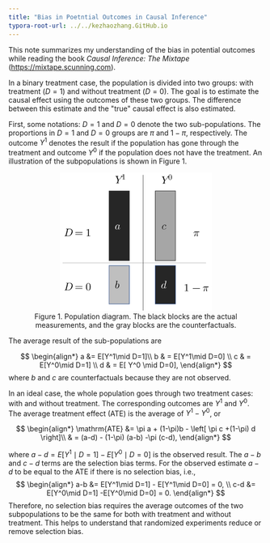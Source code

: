 ```yaml
---
title: "Bias in Poetntial Outcomes in Causal Inference"
typora-root-url: ../../kezhaozhang.GitHub.io
---
```






This note summarizes my understanding of the bias in potential outcomes while reading the book *Causal Inference: The Mixtape* (https://mixtape.scunning.com).



In a binary treatment case, the population is divided into two groups: with treatment ($D=1$) and without treatment ($D=0$). The goal is to estimate the causal effect using the outcomes of these two groups. The difference between this estimate and the "true" causal effect is also estimated.



First, some notations: $D=1$ and $D=0$ denote the two sub-populations.  The proportions in $D=1$ and $D=0$ groups are $\pi$ and $1-\pi$, respectively. The  outcome $Y^1$ denotes the result if the population has gone through the treatment and outcome $Y^0$ if the population does not have the treatment. An illustration of the subpopulations is shown in Figure 1.



<figure>
  <center>
  <img src="/assets/images/mixtape_ate_old.svg" width="300">
   </center>
  <center>
  <figurecaption>
  Figure 1. Population diagram. The black blocks are the actual measurements, and the gray blocks are the counterfactuals.
  </figurecaption>
  </center>
</figure>



The average result of the sub-populations are


$$
\begin{align*}
a &= E[Y^1\mid D=1]\\
b & = E[Y^1\mid D=0] \\
c & = E[Y^0\mid D=1] \\
d & = E[ Y^0 \mid D=0],
\end{align*}
$$
where $b$ and $c$ are counterfactuals because they are not observed.



In an ideal case, the whole population goes through two treatment cases: with and without treatment. The corresponding outcomes are $Y^1$ and $Y^0$. The average treatment effect (ATE) is the average of $Y^1 - Y^0$, or


$$
\begin{align*}
\mathrm{ATE} 
&= \pi a + (1-\pi)b  - \left[ \pi c +(1-\pi) d \right]\\
& = (a-d) - (1-\pi) (a-b) -\pi (c-d),
\end{align*}
$$


where $a-d = E[Y^1\mid D=1]-E[Y^0\mid D=0]$ is the observed result. The $a-b$ and $c-d$ terms are the selection bias terms.  For the observed estimate $a-d$ to be equal to the $\mathrm{ATE}$ if there is no selection bias, i.e.,
$$
\begin{align*}
a-b &= E[Y^1\mid D=1] - E[Y^1\mid D=0] = 0,  \\
c-d &= E[Y^0\mid D=1] -E[Y^0\mid D=0] = 0.
\end{align*}
$$
Therefore, no selection bias requires the average outcomes of the two subpopulations to be the same for both with treatment and without treatment. This helps to understand that randomized experiments reduce or remove selection bias.

